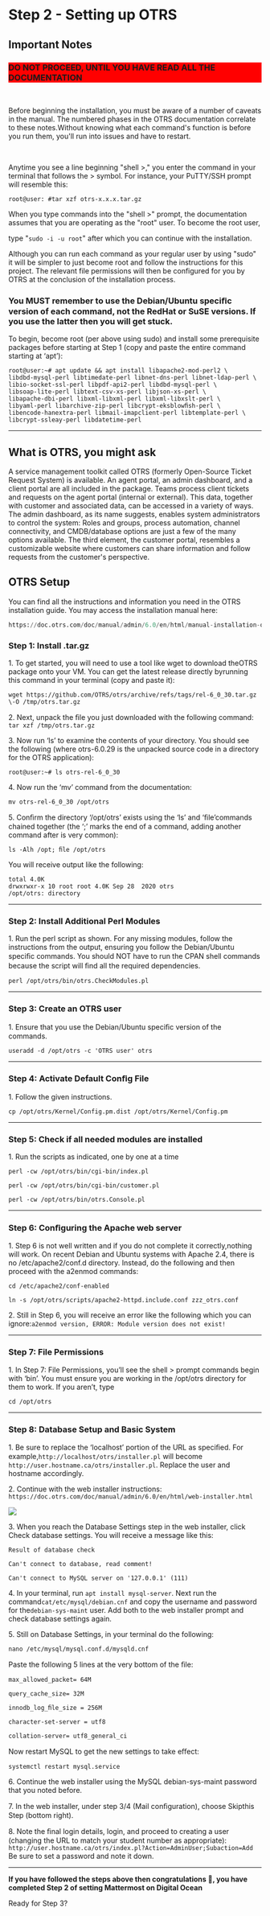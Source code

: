# Step 2 - Setting up OTRS

<h2> Important Notes </h2>

<h3 style="background-color:red;"><strong>DO NOT PROCEED, UNTIL YOU HAVE READ ALL THE DOCUMENTATION</strong></h3>
<br>
<p> Before beginning the installation, you must be aware of a number of caveats in the manual. The numbered phases in the OTRS documentation correlate to these notes.Without knowing what each command's function is before you run them, you'll run into issues and have to restart.</p>
<br>
<p> Anytime you see a line beginning "shell >," you  enter the command in your terminal that follows the > symbol. For instance, your PuTTY/SSH prompt will resemble this: </p>

<code>root@user: #tar xzf otrs-x.x.x.tar.gz </code>

<p> When you type commands into the "shell >" prompt, the documentation assumes that you are operating as the "root" user. To become the root user,</p>
<p>type "<code>sudo -i -u root</code>" after which you can continue with the installation.</p>

<p> Although you can run each command as your regular user by using "sudo" it will be simpler to just become root and follow the instructions for this project. The relevant file permissions will then be configured for you by OTRS at the conclusion of the installation process.</p>

<h3> You MUST remember to use the Debian/Ubuntu speciﬁc version of each command, not the RedHat or SuSE versions. If you use the latter then you will get stuck.</h3>

<p>To begin, become root (per above using sudo) and install some prerequisite packages before starting at Step 1 (copy and paste the entire command starting at ‘apt’):</p>

<p><code>root@user:~# apt update && apt install libapache2-mod-perl2 \
libdbd-mysql-perl libtimedate-perl libnet-dns-perl libnet-ldap-perl \
libio-socket-ssl-perl libpdf-api2-perl libdbd-mysql-perl \
libsoap-lite-perl libtext-csv-xs-perl libjson-xs-perl \
libapache-dbi-perl libxml-libxml-perl libxml-libxslt-perl \
libyaml-perl libarchive-zip-perl libcrypt-eksblowﬁsh-perl \
libencode-hanextra-perl libmail-imapclient-perl libtemplate-perl \
libcrypt-ssleay-perl libdatetime-perl</code></p>

<hr>

<h2> What is OTRS, you might ask </h2>

<p>A service management toolkit called OTRS (formerly Open-Source Ticket Request System) is available. An agent portal, an admin dashboard, and a client portal are all included in the package. Teams process client tickets and requests on the agent portal (internal or external). This data, together with customer and associated data, can be accessed in a variety of ways. The admin dashboard, as its name suggests, enables system administrators to control the system: Roles and groups, process automation, channel connectivity, and CMDB/database options are just a few of the many options available. The third element, the customer portal, resembles a customizable website where customers can share information and follow requests from the customer's perspective.</p>

<h2> OTRS Setup </h2>

<p> You can find all the instructions and information you need in the OTRS installation guide. You may access the installation manual here:</p>


```python
https://doc.otrs.com/doc/manual/admin/6.0/en/html/manual-installation-of-otrs.html
```

<h3>Step 1: Install .tar.gz</h3>

<p> 1. To get started, you will need to use a tool like wget to download theOTRS package onto your VM. You can get the latest release directly byrunning this command in your terminal (copy and paste it):</p>
<p><code>wget https://github.com/OTRS/otrs/archive/refs/tags/rel-6_0_30.tar.gz \-O /tmp/otrs.tar.gz</code></p>
<p> 2. Next, unpack the ﬁle you just downloaded with the following command: <code>tar xzf /tmp/otrs.tar.gz</code></p>
 

<p> 3. Now run ‘ls’ to examine the contents of your directory. You should see the following (where otrs-6.0.29 is the unpacked source code in a directory for the OTRS application):<p>

<p><code>root@user:~# ls otrs-rel-6_0_30</code></p>

<p> 4. Now run the ‘mv’ command from the documentation:</p>

<p><code>mv otrs-rel-6_0_30 /opt/otrs</code></p>

<p>5. Conﬁrm the directory ‘/opt/otrs’ exists using the ‘ls’ and ‘ﬁle’commands chained together (the ‘;’ marks the end of a command, adding another command after is very common):</p>

<p><code>ls -Alh /opt; ﬁle /opt/otrs</code></p>

<p> You will receive output like the following:</p>

<p><code>total 4.0K
drwxrwxr-x 10 root root 4.0K Sep 28  2020 otrs
/opt/otrs: directory</code></p>

<hr>

<h3> Step 2: Install Additional Perl Modules</h3>

<p>1. Run the perl script as shown. For any missing modules, follow the instructions from the output, ensuring you follow the Debian/Ubuntu speciﬁc commands. You should NOT have to run the CPAN shell commands because the script will ﬁnd all the required dependencies.</p>

<p><code>perl /opt/otrs/bin/otrs.CheckModules.pl</code></p>

<hr>

<h3> Step 3: Create an OTRS user</h3>

<p>1. Ensure that you use the Debian/Ubuntu speciﬁc version of the commands.</p>

<p><code>useradd -d /opt/otrs -c 'OTRS user' otrs</code></p>

<hr>

<h3>Step 4: Activate Default Conﬁg File</h3>

<p>1. Follow the given instructions.</p>

<p><code>cp /opt/otrs/Kernel/Config.pm.dist /opt/otrs/Kernel/Config.pm</code></p>

<hr>

<h3>Step 5: Check if all needed modules are installed</h3>

<p>1. Run the scripts as indicated, one by one at a time</p>

<p><code>perl -cw /opt/otrs/bin/cgi-bin/index.pl</code></p>

<p><code>perl -cw /opt/otrs/bin/cgi-bin/customer.pl</code></p>

<p><code>perl -cw /opt/otrs/bin/otrs.Console.pl</code></p>

<hr>

<h3>Step 6: Conﬁguring the Apache web server</h3>

<p> 1. Step 6 is not well written and if you do not complete it correctly,nothing will work. On recent Debian and Ubuntu systems with Apache 2.4, there is no /etc/apache2/conf.d directory. Instead, do the following and then proceed with the a2enmod commands:</p>

<p><code>cd /etc/apache2/conf-enabled</code></p>

<p><code>ln -s /opt/otrs/scripts/apache2-httpd.include.conf zzz_otrs.conf</code></p>

<p> 2. Still in Step 6, you will receive an error like the following which you can
ignore:<code>a2enmod version, ERROR: Module version does not exist!</code></p>

<hr>

<h3>Step 7: File Permissions</h3>

<p>1. In Step 7: File Permissions, you’ll see the shell > prompt commands begin with ‘bin’. You must ensure you are working in the /opt/otrs directory for them to work. If you aren’t, type</p>
<p><code>cd /opt/otrs</code></p>

<hr>

<h3>Step 8: Database Setup and Basic System</h3>

<p>1. Be sure to replace the ‘localhost’ portion of the URL as speciﬁed. For example,<code>http://localhost/otrs/installer.pl</code> will become
<code>http://user.hostname.ca/otrs/installer.pl</code>. Replace the user and hostname accordingly.</p>

<p>2. Continue with the web installer instructions:<br>
    <code>https://doc.otrs.com/doc/manual/admin/6.0/en/html/web-installer.html</code></p>

<img src="https://github.com/IasonKotakis/Mattermost-Deployment-Digital-Ocean/blob/images/images/OTRS%20Web%20Installer.png">

<p>3. When you reach the Database Settings step in the web installer, click
Check database settings. You will receive a message like this:</p>

<p><code>Result of database check</code></p>

<p><code>Can't connect to database, read comment!</code></p>

<p><code>Can't connect to MySQL server on '127.0.0.1' (111)</code></p>

<p>4. In your terminal, run <code>apt install mysql-server</code>. Next run the command<code>cat/etc/mysql/debian.cnf</code> and copy the username and password for the<code>debian-sys-maint</code> user. Add both to the web installer prompt and check
database settings again.</p>

<p>5. Still on Database Settings, in your terminal do the following:</p>

<p><code>nano /etc/mysql/mysql.conf.d/mysqld.cnf</code></p>

<p>Paste the following 5 lines at the very bottom of the ﬁle:</p>

<p><code>max_allowed_packet= 64M</code></p>

<p><code>query_cache_size= 32M</code></p>

<p><code>innodb_log_ﬁle_size = 256M</code></p>

<p><code>character-set-server = utf8</code></p>


<p><code>collation-server= utf8_general_ci</code></p>

<p>Now restart MySQL to get the new settings to take eﬀect:</p>

<p><code>systemctl restart mysql.service</code></p>

<p>6. Continue the web installer using the MySQL debian-sys-maint password that you noted before.</p>

<p>7. In the web installer, under step 3/4 (Mail conﬁguration), choose Skipthis Step (bottom right).</p>

<p>8. Note the ﬁnal login details, login, and proceed to creating a user (changing the URL to match your student number as appropriate):<br>
<code>http://user.hostname.ca/otrs/index.pl?Action=AdminUser;Subaction=Add</code><br>
Be sure to set a password and note it down.</p>

<hr>

<p><strong>If you have followed the steps above then congratulations 👏, you have completed Step 2 of setting Mattermost on Digital Ocean</strong></p>
<p>Ready for Step 3?</p>



